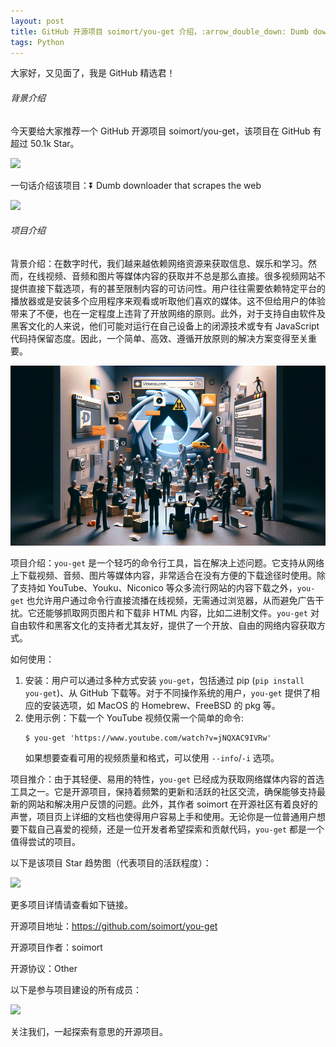 ```yaml
---
layout: post
title: GitHub 开源项目 soimort/you-get 介绍，:arrow_double_down: Dumb downloader that scrapes the web
tags: Python
---
```


大家好，又见面了，我是 GitHub 精选君！

###### 背景介绍

今天要给大家推荐一个 GitHub 开源项目 soimort/you-get，该项目在 GitHub 有超过 50.1k Star。

![](https://stats.deeptrain.net/repo/soimort/you-get/?theme=light)

一句话介绍该项目：:arrow_double_down: Dumb downloader that scrapes the web




![](https://i.imgur.com/GfthFAz.png)


###### 项目介绍

背景介绍：在数字时代，我们越来越依赖网络资源来获取信息、娱乐和学习。然而，在线视频、音频和图片等媒体内容的获取并不总是那么直接。很多视频网站不提供直接下载选项，有的甚至限制内容的可访问性。用户往往需要依赖特定平台的播放器或是安装多个应用程序来观看或听取他们喜欢的媒体。这不但给用户的体验带来了不便，也在一定程度上违背了开放网络的原则。此外，对于支持自由软件及黑客文化的人来说，他们可能对运行在自己设备上的闭源技术或专有 JavaScript 代码持保留态度。因此，一个简单、高效、遵循开放原则的解决方案变得至关重要。



![](https://raw.githubusercontent.com/ZhuPeng/pic/master/mac/compress_tmp-1666509dedc77cae45be56bb043662d3.png)

项目介绍：`you-get` 是一个轻巧的命令行工具，旨在解决上述问题。它支持从网络上下载视频、音频、图片等媒体内容，非常适合在没有方便的下载途径时使用。除了支持如 YouTube、Youku、Niconico 等众多流行网站的内容下载之外，`you-get` 也允许用户通过命令行直接流播在线视频，无需通过浏览器，从而避免广告干扰。它还能够抓取网页图片和下载非 HTML 内容，比如二进制文件。`you-get` 对自由软件和黑客文化的支持者尤其友好，提供了一个开放、自由的网络内容获取方式。

如何使用：
1. 安装：用户可以通过多种方式安装 `you-get`，包括通过 pip (`pip install you-get`)、从 GitHub 下载等。对于不同操作系统的用户，`you-get` 提供了相应的安装选项，如 MacOS 的 Homebrew、FreeBSD 的 pkg 等。
2. 使用示例：下载一个 YouTube 视频仅需一个简单的命令:
    ```console
    $ you-get 'https://www.youtube.com/watch?v=jNQXAC9IVRw'
    ```
   如果想要查看可用的视频质量和格式，可以使用 `--info`/`-i` 选项。

项目推介：由于其轻便、易用的特性，`you-get` 已经成为获取网络媒体内容的首选工具之一。它是开源项目，保持着频繁的更新和活跃的社区交流，确保能够支持最新的网站和解决用户反馈的问题。此外，其作者 soimort 在开源社区有着良好的声誉，项目页上详细的文档也使得用户容易上手和使用。无论你是一位普通用户想要下载自己喜爱的视频，还是一位开发者希望探索和贡献代码，`you-get` 都是一个值得尝试的项目。

以下是该项目 Star 趋势图（代表项目的活跃程度）：

![](https://api.star-history.com/svg?repos=soimort/you-get&type=Timeline)

更多项目详情请查看如下链接。

开源项目地址：https://github.com/soimort/you-get 

开源项目作者：soimort

开源协议：Other

以下是参与项目建设的所有成员：

![](https://contrib.rocks/image?repo=soimort/you-get)

关注我们，一起探索有意思的开源项目。

